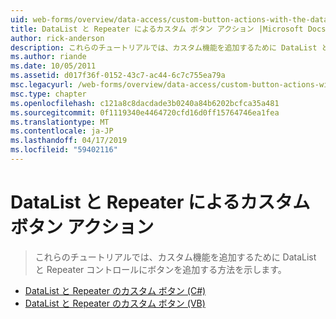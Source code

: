 ```yaml
---
uid: web-forms/overview/data-access/custom-button-actions-with-the-datalist-and-repeater/index
title: DataList と Repeater によるカスタム ボタン アクション |Microsoft Docs
author: rick-anderson
description: これらのチュートリアルでは、カスタム機能を追加するために DataList と Repeater コントロールにボタンを追加する方法を示します。
ms.author: riande
ms.date: 10/05/2011
ms.assetid: d017f36f-0152-43c7-ac44-6c7c755ea79a
msc.legacyurl: /web-forms/overview/data-access/custom-button-actions-with-the-datalist-and-repeater
msc.type: chapter
ms.openlocfilehash: c121a8c8dacdade3b0240a84b6202bcfca35a481
ms.sourcegitcommit: 0f1119340e4464720cfd16d0ff15764746ea1fea
ms.translationtype: MT
ms.contentlocale: ja-JP
ms.lasthandoff: 04/17/2019
ms.locfileid: "59402116"
---
```

# <a name="custom-button-actions-with-the-datalist-and-repeater"></a>DataList と Repeater によるカスタム ボタン アクション

> これらのチュートリアルでは、カスタム機能を追加するために DataList と Repeater コントロールにボタンを追加する方法を示します。


- [DataList と Repeater のカスタム ボタン (C#)](custom-buttons-in-the-datalist-and-repeater-cs.md)
- [DataList と Repeater のカスタム ボタン (VB)](custom-buttons-in-the-datalist-and-repeater-vb.md)

